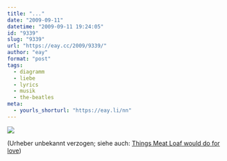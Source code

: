 ```yaml
---
title: "..."
date: "2009-09-11"
datetime: "2009-09-11 19:24:05"
id: "9339"
slug: "9339"
url: "https://eay.cc/2009/9339/"
author: "eay"
format: "post"
tags:
  - diagramm
  - liebe
  - lyrics
  - musik
  - the-beatles
meta:
  - yourls_shorturl: "https://eay.li/nn"
---
```


![](https://eay.cc/uploads/2009/whatyouneed.gif)

(Urheber unbekannt verzogen; siehe auch: [Things Meat Loaf would do for love](//eay.cc/tag/meat-loaf/))
